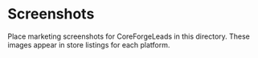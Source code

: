 # Screenshots

Place marketing screenshots for CoreForgeLeads in this directory. These images appear in store listings for each platform.
